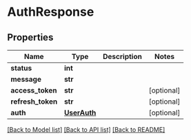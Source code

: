# AuthResponse

## Properties
Name | Type | Description | Notes
------------ | ------------- | ------------- | -------------
**status** | **int** |  | 
**message** | **str** |  | 
**access_token** | **str** |  | [optional] 
**refresh_token** | **str** |  | [optional] 
**auth** | [**UserAuth**](UserAuth.md) |  | [optional] 

[[Back to Model list]](../README.md#documentation-for-models) [[Back to API list]](../README.md#documentation-for-api-endpoints) [[Back to README]](../README.md)


